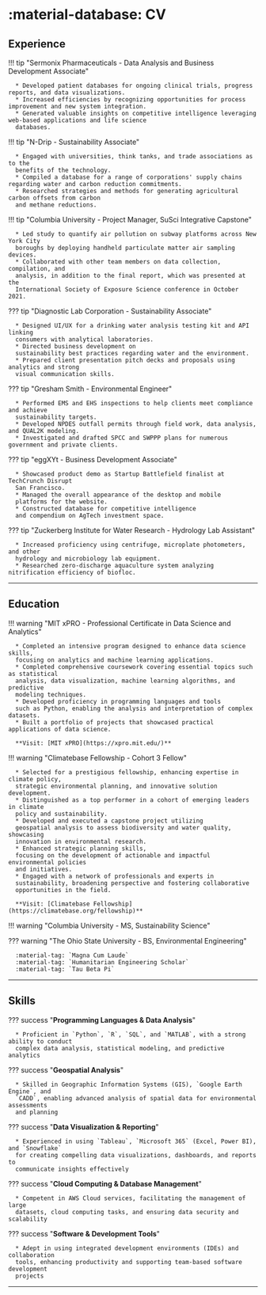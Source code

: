# :material-database: CV

## **Experience**

!!! tip "Sermonix Pharmaceuticals - Data Analysis and Business Development Associate"

      * Developed patient databases for ongoing clinical trials, progress reports, and data visualizations.
      * Increased efficiencies by recognizing opportunities for process improvement and new system integration.
      * Generated valuable insights on competitive intelligence leveraging web-based applications and life science
      databases.​

!!! tip "N-Drip - Sustainability Associate"

      * Engaged with universities, think tanks, and trade associations as to the
      benefits of the technology.
      * Compiled a database for a range of corporations' supply chains regarding water and carbon reduction commitments.
      * Researched strategies and methods for generating agricultural carbon offsets from carbon
      and methane reductions.

!!! tip "Columbia University - Project Manager, SuSci Integrative Capstone"

      * Led study to quantify air pollution on subway platforms across New York City
      boroughs by deploying handheld particulate matter air sampling devices.
      * Collaborated with other team members on data collection, compilation, and
      analysis, in addition to the final report, which was presented at the
      International Society of Exposure Science conference in October 2021.

??? tip "Diagnostic Lab Corporation - Sustainability Associate"

      * Designed UI/UX for a drinking water analysis testing kit and API linking
      consumers with analytical laboratories.
      * Directed business development on
      sustainability best practices regarding water and the environment.
      * Prepared client presentation pitch decks and proposals using analytics and strong
      visual communication skills.

??? tip "Gresham Smith - Environmental Engineer"

      * Performed EMS and EHS inspections to help clients meet compliance and achieve
      sustainability targets.
      * Developed NPDES outfall permits through field work, data analysis, and QUAL2K modeling.
      * Investigated and drafted SPCC and SWPPP plans for numerous government and private clients.

??? tip "eggXYt - Business Development Associate"

      * Showcased product demo as Startup Battlefield finalist at TechCrunch Disrupt
      San Francisco.
      * Managed the overall appearance of the desktop and mobile
      platforms for the website.
      * Constructed database for competitive intelligence
      and compendium on AgTech investment space.

??? tip "Zuckerberg Institute for Water Research - Hydrology Lab Assistant"

      * Increased proficiency using centrifuge, microplate photometers, and other
      hydrology and microbiology lab equipment.
      * Researched zero-discharge aquaculture system analyzing nitrification efficiency of biofloc.
---

## **Education**

!!! warning "MIT xPRO - Professional Certificate in Data Science and Analytics"

      * Completed an intensive program designed to enhance data science skills,
      focusing on analytics and machine learning applications.
      * Completed comprehensive coursework covering essential topics such as statistical
      analysis, data visualization, machine learning algorithms, and predictive
      modeling techniques.
      * Developed proficiency in programming languages and tools
      such as Python, enabling the analysis and interpretation of complex datasets.
      * Built a portfolio of projects that showcased practical applications of data science.

      **Visit: [MIT xPRO](https://xpro.mit.edu/)**

!!! warning "Climatebase Fellowship - Cohort 3 Fellow"

      * Selected for a prestigious fellowship, enhancing expertise in climate policy,
      strategic environmental planning, and innovative solution development.
      * Distinguished as a top performer in a cohort of emerging leaders in climate
      policy and sustainability.
      * Developed and executed a capstone project utilizing
      geospatial analysis to assess biodiversity and water quality, showcasing
      innovation in environmental research.
      * Enhanced strategic planning skills,
      focusing on the development of actionable and impactful environmental policies
      and initiatives.
      * Engaged with a network of professionals and experts in
      sustainability, broadening perspective and fostering collaborative
      opportunities in the field.

      **Visit: [Climatebase Fellowship](https://climatebase.org/fellowship)**

!!! warning "Columbia University - MS, Sustainability Science"

??? warning "The Ohio State University - BS, Environmental Engineering"
      
      :material-tag: `Magna Cum Laude`   
      :material-tag: `Humanitarian Engineering Scholar`     
      :material-tag: `Tau Beta Pi`

---

## **Skills**

??? success "**Programming Languages & Data Analysis**"

      * Proficient in `Python`, `R`, `SQL`, and `MATLAB`, with a strong ability to conduct
      complex data analysis, statistical modeling, and predictive analytics

??? success "**Geospatial Analysis**"

      * Skilled in Geographic Information Systems (GIS), `Google Earth Engine`, and
      `CADD`, enabling advanced analysis of spatial data for environmental assessments
      and planning

??? success "**Data Visualization & Reporting**"

      * Experienced in using `Tableau`, `Microsoft 365` (Excel, Power BI), and `Snowflake`
      for creating compelling data visualizations, dashboards, and reports to
      communicate insights effectively

??? success "**Cloud Computing & Database Management**"

      * Competent in AWS Cloud services, facilitating the management of large
      datasets, cloud computing tasks, and ensuring data security and scalability

??? success "**Software & Development Tools**"

      * Adept in using integrated development environments (IDEs) and collaboration
      tools, enhancing productivity and supporting team-based software development
      projects

---